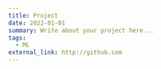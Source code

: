 ```yaml
---
title: Project
date: 2022-01-01
summary: Write about your project here...
tags:
  - ML
external_link: http://github.com
---
```

